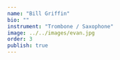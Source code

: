```yaml
---
name: "Bill Griffin"
bio: ""
instrument: "Trombone / Saxophone"
image: ../../images/evan.jpg
order: 3
publish: true
---
```

